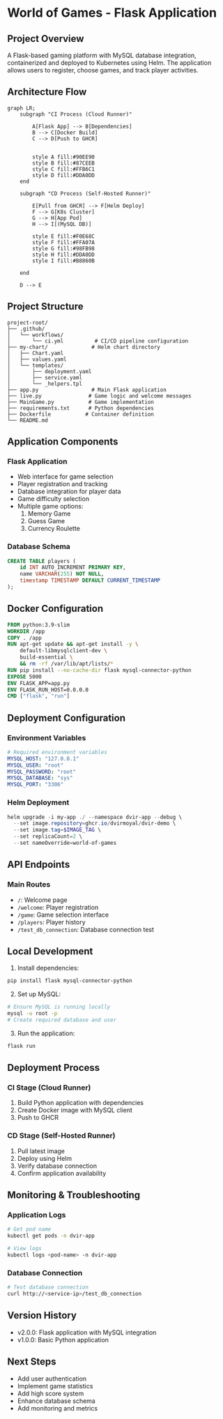 
# World of Games - Flask Application

## Project Overview
A Flask-based gaming platform with MySQL database integration, containerized and deployed to Kubernetes using Helm. The application allows users to register, choose games, and track player activities.


## Architecture Flow
```mermaid
graph LR;
    subgraph "CI Process (Cloud Runner)"

        A[Flask App] --> B[Dependencies]
        B --> C[Docker Build]
        C --> D[Push to GHCR]
        

        style A fill:#90EE90
        style B fill:#87CEEB
        style C fill:#FFB6C1
        style D fill:#DDA0DD
    end

    subgraph "CD Process (Self-Hosted Runner)"

        E[Pull from GHCR] --> F[Helm Deploy]
        F --> G[K8s Cluster]
        G --> H[App Pod]
        H --> I[(MySQL DB)]
        
        style E fill:#F0E68C
        style F fill:#FFA07A
        style G fill:#98FB98
        style H fill:#DDA0DD
        style I fill:#B8860B

    end

    D --> E
```

## Project Structure
```
project-root/
├── .github/
│   └── workflows/
│       └── ci.yml          # CI/CD pipeline configuration
├── my-chart/              # Helm chart directory
│   ├── Chart.yaml
│   ├── values.yaml
│   └── templates/
│       ├── deployment.yaml
│       ├── service.yaml
│       └── _helpers.tpl
├── app.py                 # Main Flask application
├── live.py               # Game logic and welcome messages
├── MainGame.py           # Game implementation
├── requirements.txt      # Python dependencies
├── Dockerfile           # Container definition
└── README.md
```

## Application Components

### Flask Application
- Web interface for game selection
- Player registration and tracking
- Database integration for player data
- Game difficulty selection
- Multiple game options:
  1. Memory Game
  2. Guess Game
  3. Currency Roulette

### Database Schema
```sql
CREATE TABLE players (
    id INT AUTO_INCREMENT PRIMARY KEY,
    name VARCHAR(255) NOT NULL,
    timestamp TIMESTAMP DEFAULT CURRENT_TIMESTAMP
);
```

## Docker Configuration
```dockerfile
FROM python:3.9-slim
WORKDIR /app
COPY . /app
RUN apt-get update && apt-get install -y \
    default-libmysqlclient-dev \
    build-essential \
    && rm -rf /var/lib/apt/lists/*
RUN pip install --no-cache-dir flask mysql-connector-python
EXPOSE 5000
ENV FLASK_APP=app.py
ENV FLASK_RUN_HOST=0.0.0.0
CMD ["flask", "run"]
```

## Deployment Configuration

### Environment Variables
```yaml
# Required environment variables
MYSQL_HOST: "127.0.0.1"
MYSQL_USER: "root"
MYSQL_PASSWORD: "root"
MYSQL_DATABASE: "sys"
MYSQL_PORT: "3306"
```

### Helm Deployment
```powershell
helm upgrade -i my-app ./ --namespace dvir-app --debug \
  --set image.repository=ghcr.io/dvirmoyal/dvir-demo \
  --set image.tag=$IMAGE_TAG \
  --set replicaCount=2 \
  --set nameOverride=world-of-games
```

## API Endpoints

### Main Routes
- `/`: Welcome page
- `/welcome`: Player registration
- `/game`: Game selection interface
- `/players`: Player history
- `/test_db_connection`: Database connection test

## Local Development
1. Install dependencies:
```bash
pip install flask mysql-connector-python
```

2. Set up MySQL:
```bash
# Ensure MySQL is running locally
mysql -u root -p
# Create required database and user
```

3. Run the application:
```bash
flask run
```

## Deployment Process

### CI Stage (Cloud Runner)
1. Build Python application with dependencies
2. Create Docker image with MySQL client
3. Push to GHCR

### CD Stage (Self-Hosted Runner)
1. Pull latest image
2. Deploy using Helm
3. Verify database connection
4. Confirm application availability

## Monitoring & Troubleshooting

### Application Logs
```bash
# Get pod name
kubectl get pods -n dvir-app

# View logs
kubectl logs <pod-name> -n dvir-app
```

### Database Connection
```bash
# Test database connection
curl http://<service-ip>/test_db_connection
```

## Version History
- v2.0.0: Flask application with MySQL integration
- v1.0.0: Basic Python application

## Next Steps
- Add user authentication
- Implement game statistics
- Add high score system
- Enhance database schema
- Add monitoring and metrics


